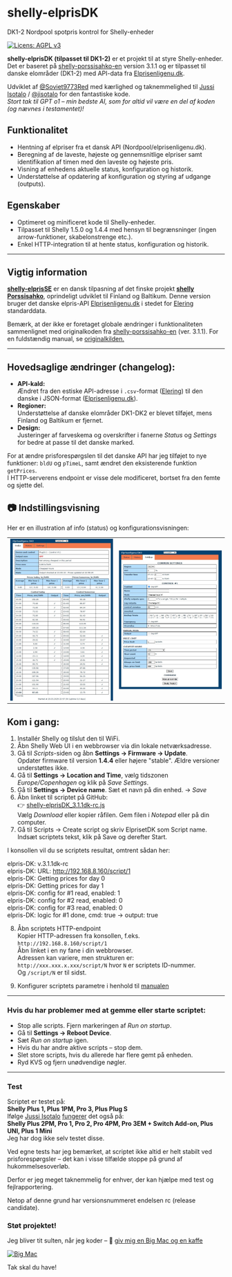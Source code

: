 # shelly-elprisDK
DK1-2 Nordpool spotpris kontrol for Shelly-enheder

[![Licens: AGPL v3](https://img.shields.io/badge/Licens-AGPL%20v3-blue.svg)](https://www.gnu.org/licenses/agpl-3.0)

**shelly-elprisDK (tilpasset til DK1-2)** er et projekt til at styre Shelly-enheder.  
Det er baseret på <a href="https://github.com/jisotalo/shelly-porssisahko-en">shelly-porssisahko-en</a> version 3.1.1 og er tilpasset til danske elområder (DK1-2) med API-data fra [Elprisenligenu.dk]([https://www.elprisetjustnu.se/](https://www.elprisenligenu.dk/)).

Udviklet af [@Soviet9773Red](https://github.com/Soviet9773Red) med kærlighed og taknemmelighed til [Jussi Isotalo](http://jisotalo.fi) / [@jisotalo](https://github.com/jisotalo) for den fantastiske kode.  
*Stort tak til GPT o1 – min bedste AI, som for altid vil være en del af koden (og nævnes i testamentet)!*

## Funktionalitet
- Hentning af elpriser fra et dansk API (Nordpool/elprisenligenu.dk).  
- Beregning af de laveste, højeste og gennemsnitlige elpriser samt identifikation af timen med den laveste og højeste pris.  
- Visning af enhedens aktuelle status, konfiguration og historik.  
- Understøttelse af opdatering af konfiguration og styring af udgange (outputs).

## Egenskaber
- Optimeret og minificeret kode til Shelly-enheder.  
- Tilpasset til Shelly 1.5.0 og 1.4.4 med hensyn til begrænsninger (ingen arrow-funktioner, skabelonstrenge etc.).  
- Enkel HTTP-integration til at hente status, konfiguration og historik.

---

## Vigtig information  
**[shelly-elprisSE](https://github.com/Soviet9773Red/shelly-elprisSE)** er en dansk tilpasning af det finske projekt **[shelly Porssisahko](https://github.com/jisotalo/shelly-porssisahko)**, oprindeligt udviklet til Finland og Baltikum. Denne version bruger det danske elpris-API [Elprisenligenu.dk](https://www.elprisenligenu.dk/) i stedet for [Elering](https://elering.ee/) standarddata.

Bemærk, at der ikke er foretaget globale ændringer i funktionaliteten sammenlignet med originalkoden fra [shelly-porssisahko-en](https://github.com/jisotalo/shelly-porssisahko-en) (ver. 3.1.1). For en fuldstændig manual, se [originalkilden.](https://github.com/jisotalo/shelly-porssisahko-en)

---

## Hovedsaglige ændringer (changelog): 
- **API-kald:**  
  Ændret fra den estiske API-adresse i `.csv`-format ([Elering](https://elering.ee/)) til den danske i JSON-format ([Elprisenligenu.dk](https://www.elprisenligenu.dk/)).  
- **Regioner:**  
  Understøttelse af danske elområder DK1-DK2 er blevet tilføjet, mens Finland og Baltikum er fjernet.  
- **Design:**  
  Justeringer af farveskema og overskrifter i fanerne *Status* og *Settings* for bedre at passe til det danske marked.

For at ændre prisforespørgslen til det danske API har jeg tilføjet to nye funktioner: `bldU` og `pTimeL`, samt ændret den eksisterende funktion `getPrices`.  
I HTTP-serverens endpoint er visse dele modificeret, bortset fra den femte og sjette del.

## 📷 Indstillingsvisning
Her er en illustration af info (status) og konfigurationsvisningen:
<table><tr>
      <td><img src="https://github.com/Soviet9773Red/shelly-elprisDK/blob/main/StatP.jpg" width="500"></td>
      <td><img src="https://github.com/Soviet9773Red/shelly-elprisDK/blob/main/SetP.jpg" width="500"></td>
      </tr>
</table>

## Kom i gang:
1. Installér Shelly og tilslut den til WiFi.  
2. Åbn Shelly Web UI i en webbrowser via din lokale netværksadresse.  
3. Gå til *Scripts*-siden og åbn **Settings -> Firmware -> Update**.  
   Opdater firmware til version **1.4.4** eller højere "stable". Ældre versioner understøttes ikke.  
4. Gå til **Settings -> Location and Time**, vælg tidszonen *Europe/Copenhagen* og klik på *Save Settings*.  
5. Gå til **Settings -> Device name**. Sæt et navn på din enhed. -> *Save*  
6. Åbn linket til scriptet på GitHub:  
👉 [shelly-elprisDK_3.1.1dk-rc.js](https://github.com/Soviet9773Red/shelly-elprisDK/blob/main/shelly-elprisDK_3.1.1dk-rc.js)  
   Vælg *Download* eller kopier råfilen. Gem filen i *Notepad* eller på din computer.  
7. Gå til Scripts → Create script og skriv ElprisetDK som Script name.
Indsæt scriptets tekst, klik på Save og derefter Start.

I konsollen vil du se scriptets resultat, omtrent sådan her:

elpris-DK: v.3.1.1dk-rc<br>
elpris-DK: URL: http://192.168.8.160/script/1<br>
elpris-DK: Getting prices for day 0<br> 
elpris-DK: Getting prices for day 1<br> 
elpris-DK: config for #1 read, enabled: 1  
elpris-DK: config for #2 read, enabled: 0  
elpris-DK: config for #3 read, enabled: 0  
elpris-DK: logic for #1 done, cmd: true -> output: true  

8. Åbn scriptets HTTP-endpoint  
   Kopier HTTP-adressen fra konsollen, f.eks. `http://192.168.8.160/script/1`  
   Åbn linket i en ny fane i din webbrowser.  
   Adressen kan variere, men strukturen er: `http://xxx.xxx.x.xxx/script/N` hvor `N` er scriptets ID-nummer.  
   Og `/script/N` er til sidst.

9. Konfigurer scriptets parametre i henhold til [manualen](https://github.com/jisotalo/shelly-porssisahko-en)

---

### Hvis du har problemer med at gemme eller starte scriptet:
- Stop alle scripts. Fjern markeringen af *Run on startup*.  
- Gå til **Settings -> Reboot Device**.  
- Sæt *Run on startup* igen.  
- Hvis du har andre aktive scripts – stop dem.  
- Slet store scripts, hvis du allerede har flere gemt på enheden.  
- Ryd KVS og fjern unødvendige nøgler.

---

### Test

Scriptet er testet på:  
**Shelly Plus 1, Plus 1PM, Pro 3, Plus Plug S**  
Ifølge [Jussi Isotalo](http://jisotalo.fi) [fungerer](https://github.com/jisotalo/shelly-porssisahko-en?tab=readme-ov-file#shelly-devices) det også på:  
**Shelly Plus 2PM, Pro 1, Pro 2, Pro 4PM, Pro 3EM + Switch Add-on, Plus UNI, Plus 1 Mini**  
Jeg har dog ikke selv testet disse.

Ved egne tests har jeg bemærket, at scriptet ikke altid er helt stabilt ved prisforespørgsler – det kan i visse tilfælde stoppe på grund af hukommelsesoverløb.

Derfor er jeg meget taknemmelig for enhver, der kan hjælpe med test og fejlrapportering.

Netop af denne grund har versionsnummeret endelsen rc (release candidate).


### Støt projektet!
Jeg bliver tit sulten, når jeg koder – 🍔 [giv mig en Big Mac og en kaffe](https://buymeacoffee.com/soviet9773red)

[![Big Mac](https://img.shields.io/badge/Buy%20me%20a%20🍔-Big%20Mac-yellow?style=for-the-badge)](https://buymeacoffee.com/soviet9773red)

Tak skal du have!

